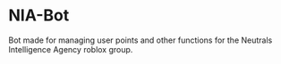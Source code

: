 # NIA-Bot

Bot made for managing user points and other functions for the Neutrals Intelligence Agency roblox group.
